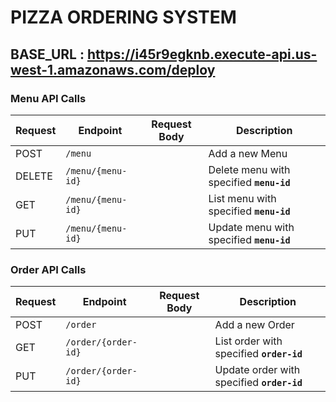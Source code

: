 # PIZZA ORDERING SYSTEM

## BASE_URL : https://i45r9egknb.execute-api.us-west-1.amazonaws.com/deploy

### Menu API Calls

| Request | Endpoint          | Request Body       | Description                                |
|---------|-------------------|------------------- | -------------------------------------------|
| POST    | `/menu`           |                    | Add a new Menu                             |
| DELETE  | `/menu/{menu-id}` |                    | Delete menu with specified **`menu-id`**   |
| GET     | `/menu/{menu-id}` |                    | List menu with specified **`menu-id`**     |
| PUT     | `/menu/{menu-id}` |                    | Update menu with specified **`menu-id`**   |


### Order API Calls

| Request | Endpoint            | Request Body       | Description                                 |
|---------|---------------------|------------------- | --------------------------------------------|
| POST    | `/order`            |                    | Add a new Order                             |
| GET     | `/order/{order-id}` |                    | List order with specified **`order-id`**    |
| PUT     | `/order/{order-id}` |                    | Update order with specified **`order-id`**  |
